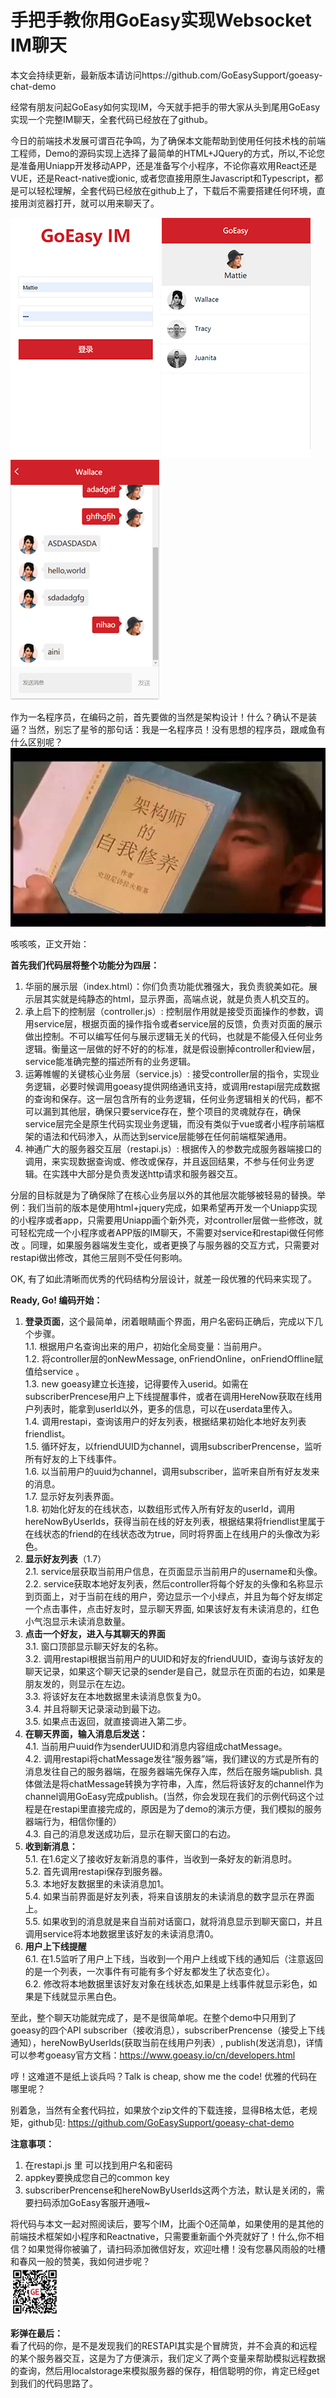 # 手把手教你用GoEasy实现Websocket IM聊天       
本文会持续更新，最新版本请访问https://github.com/GoEasySupport/goeasy-chat-demo    

经常有朋友问起GoEasy如何实现IM，今天就手把手的带大家从头到尾用GoEasy实现一个完整IM聊天，全套代码已经放在了github。

今日的前端技术发展可谓百花争鸣，为了确保本文能帮助到使用任何技术栈的前端工程师，Demo的源码实现上选择了最简单的HTML+JQuery的方式，所以,不论您是准备用Uniapp开发移动APP，还是准备写个小程序，不论你喜欢用React还是VUE，还是React-native或ionic, 或者您直接用原生Javascript和Typescript，都是可以轻松理解，全套代码已经放在github上了，下载后不需要搭建任何环境，直接用浏览器打开，就可以用来聊天了。        
    
![image](./readme_imgs/chat_demo_login.jpg) ![image](./readme_imgs/chat_demo_friends.jpg) ![image](./readme_imgs/chat_demo_chatBox.jpg)

作为一名程序员，在编码之前，首先要做的当然是架构设计！什么？确认不是装逼？当然，别忘了星爷的那句话：我是一名程序员！没有思想的程序员，跟咸鱼有什么区别呢？   
![image](./readme_imgs/chat_demo_jiagou_book.png)

咳咳咳，正文开始：

**首先我们代码层将整个功能分为四层：**

1. 华丽的展示层（index.html）：你们负责功能优雅强大，我负责貌美如花。展示层其实就是纯静态的html，显示界面，高端点说，就是负责人机交互的。
2. 承上启下的控制层（controller.js）:  控制层作用就是接受页面操作的参数，调用service层，根据页面的操作指令或者service层的反馈，负责对页面的展示做出控制。不可以编写任何与展示逻辑无关的代码，也就是不能侵入任何业务逻辑。衡量这一层做的好不好的的标准，就是假设删掉controller和view层，service能准确完整的描述所有的业务逻辑。
3. 运筹帷幄的关键核心业务层（service.js）: 接受controller层的指令，实现业务逻辑，必要时候调用goeasy提供网络通讯支持，或调用restapi层完成数据的查询和保存。这一层包含所有的业务逻辑，任何业务逻辑相关的代码，都不可以漏到其他层，确保只要service存在，整个项目的灵魂就存在，确保service层完全是原生代码实现业务逻辑，而没有类似于vue或者小程序前端框架的语法和代码渗入，从而达到service层能够在任何前端框架通用。
4. 神通广大的服务器交互层（restapi.js）: 根据传入的参数完成服务器端接口的调用，来实现数据查询或、修改或保存，并且返回结果，不参与任何业务逻辑。在实践中大部分是负责发送http请求和服务器交互。

分层的目标就是为了确保除了在核心业务层以外的其他层次能够被轻易的替换。举例：我们当前的版本是使用html+jquery完成，如果希望再开发一个Uniapp实现的小程序或者app，只需要用Uniapp画个新外壳，对controller层做一些修改，就可轻松完成一个小程序或者APP版的IM聊天，不需要对service和restapi做任何修改 。同理，如果服务器端发生变化，或者更换了与服务器的交互方式，只需要对restapi做出修改，其他三层则不受任何影响。


OK, 有了如此清晰而优秀的代码结构分层设计，就差一段优雅的代码来实现了。

**Ready, Go! 编码开始：**
1. **登录页面**，这个最简单，闭着眼睛画个界面，用户名密码正确后，完成以下几个步骤。    
1.1. 根据用户名查询出来的用户，初始化全局变量：当前用户。  
1.2. 将controller层的onNewMessage, onFriendOnline，onFriendOffline赋值给service 。   
1.3. new goeasy建立长连接，记得要传入userid。如需在subscriberPrencese用户上下线提醒事件，或者在调用HereNow获取在线用户列表时，能拿到userId以外，更多的信息，可以在userdata里传入。     
1.4. 调用restapi，查询该用户的好友列表，根据结果初始化本地好友列表friendlist。  
1.5. 循环好友，以friendUUID为channel，调用subscriberPrencense，监听所有好友的上下线事件。    
1.6. 以当前用户的uuid为channel，调用subscriber，监听来自所有好友发来的消息。     
1.7. 显示好友列表界面。       
1.8. 初始化好友的在线状态，以数组形式传入所有好友的userId，调用hereNowByUserIds，获得当前在线的好友列表，根据结果将friendlist里属于在线状态的friend的在线状态改为true，同时将界面上在线用户的头像改为彩色。
2. **显示好友列表**（1.7）      
2.1. service层获取当前用户信息，在页面显示当前用户的username和头像。        
2.2. service获取本地好友列表，然后controller将每个好友的头像和名称显示到页面上，对于当前在线的用户，旁边显示一个小绿点，并且为每个好友绑定一个点击事件，点击好友时，显示聊天界面, 如果该好友有未读消息的，红色小气泡显示未读消息数量。
3. **点击一个好友，进入与其聊天的界面**     
3.1. 窗口顶部显示聊天好友的名称。     
3.2. 调用restapi根据当前用户的UUID和好友的friendUUID，查询与该好友的聊天记录，如果这个聊天记录的sender是自己，就显示在页面的右边，如果是朋友发的，则显示在左边。        
3.3. 将该好友在本地数据里未读消息恢复为0。        
3.4. 并且将聊天记录滚动到最下边。     
3.5. 如果点击返回，就直接调进入第二步。
4. **在聊天界面，输入消息后发送：**   
4.1. 当前用户uuid作为senderUUID和消息内容组成chatMessage。        
4.2. 调用restapi将chatMessage发往“服务器”端，我们建议的方式是所有的消息发往自己的服务器端，在服务器端先保存入库，然后在服务端publish. 具体做法是将chatMessage转换为字符串，入库，然后将该好友的channel作为channel调用GoEasy完成publish。(当然，你会发现在我们的示例代码这个过程是在restapi里直接完成的，原因是为了demo的演示方便，我们模拟的服务器端行为，相信你懂的）       
4.3. 自己的消息发送成功后，显示在聊天窗口的右边。
5. **收到新消息：**       
5.1. 在1.6定义了接收好友新消息的事件，当收到一条好友的新消息时。        
5.2. 首先调用restapi保存到服务器。     
5.3. 本地好友数据里的未读消息加1。        
5.4. 如果当前界面是好友列表，将来自该朋友的未读消息的数字显示在界面上。      
5.5. 如果收到的消息就是来自当前对话窗口，就将消息显示到聊天窗口，并且调用service将本地数据里该好友的未读消息清0。
6. **用户上下线提醒**      
6.1. 在1.5监听了用户上下线，当收到一个用户上线或下线的通知后（注意返回的是一个列表，一次事件有可能有多个好友都发生了状态变化）。        
6.2. 修改将本地数据里该好友对象在线状态,如果是上线事件就显示彩色，如果是下线就显示黑白色。


至此，整个聊天功能就完成了，是不是很简单呢。在整个demo中只用到了goeasy的四个API
subscriber（接收消息），subscriberPrencense（接受上下线通知），hereNowByUserIds(获取当前在线用户列表）, publish(发送消息)，详情可以参考goeasy官方文档：https://www.goeasy.io/cn/developers.html

哼！这难道不是纸上谈兵吗？Talk is cheap, show me the code! 优雅的代码在哪里呢？

别着急，当然有全套代码拉，如果放个zip文件的下载连接，显得B格太低，老规矩，github见: https://github.com/GoEasySupport/goeasy-chat-demo       

**注意事项：**       
1. 在restapi.js 里 可以找到用户名和密码     
2. appkey要换成您自己的common key      
3. subscriberPrencense和hereNowByUserIds这两个方法，默认是关闭的，需要扫码添加GoEasy客服开通哦~      

将代码与本文一起对照阅读后，要写个IM，比画个0还简单，如果使用的是其他的前端技术框架如小程序和Reactnative，只需要重新画个外壳就好了！什么,你不相信？如果觉得你被骗了，请扫码添加微信好友，欢迎吐槽！没有您暴风雨般的吐槽和春风一般的赞美，我如何进步呢？      
![image](./readme_imgs/chat_demo_wechat_qrcode.png)    

**彩弹在最后：**  
看了代码的你，是不是发现我们的RESTAPI其实是个冒牌货，并不会真的和远程的某个服务器交互，这是为了方便演示，我们定义了两个变量来帮助模拟远程数据的查询，然后用localstorage来模拟服务器的保存，相信聪明的你，肯定已经get到我们的代码思路了。

 